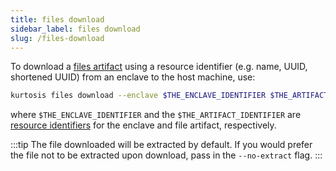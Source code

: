 ```yaml
---
title: files download
sidebar_label: files download
slug: /files-download
---
```


To download a [files artifact](../files-artifacts.md) using a resource identifier (e.g. name, UUID, shortened UUID) from an enclave to the host machine, use:

```bash
kurtosis files download --enclave $THE_ENCLAVE_IDENTIFIER $THE_ARTIFACT_IDENTIFIER $FILE_DESTINATION_PATH
```
where `$THE_ENCLAVE_IDENTIFIER` and the `$THE_ARTIFACT_IDENTIFIER` are [resource identifiers](../reference/resource-identifier.md) for the enclave and file artifact, respectively. 

:::tip
The file downloaded will be extracted by default. If you would prefer the file not to be extracted upon download, pass in the `--no-extract` flag.
:::